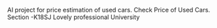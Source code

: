 
AI project for price estimation of used cars.
Check Price of Used Cars.
Section -K18SJ
Lovely professional University
